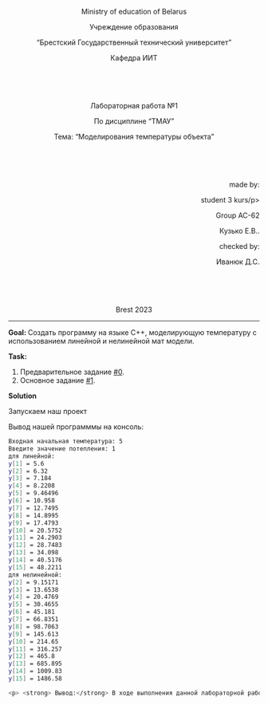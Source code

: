 ﻿<p align="center"> Ministry of education of Belarus</p>
<p align="center">Учреждение образования</p>
<p align="center">“Брестский Государственный технический университет”</p>
<p align="center">Кафедра ИИТ</p>
<br><br><br>
<p align="center">Лабораторная работа №1</p>
<p align="center">По дисциплине “ТМАУ”</p>
<p align="center">Тема: “Моделирования температуры объекта”</p>
<br><br><br>
<p align="right">made by:</p>
<p align="right">student 3 kurs/p>
<p align="right">Group АС-62</p>
<p align="right">Кузько Е.В..</p>
<p align="right">checked by:</p>
<p align="right">Иванюк Д.С.</p>
<br><br><br>
<p align="center">Brest 2023</p>

---
<p> <strong> Goal: </strong>Cоздать прoграмму на языке C++, моделирующую температуру  с использованием линейной и нелинейной мат модели.</p>
<p> <strong> Task: </strong> </p>



1. Предварительное задание [#0](../../../../tasks/task_00/readme.md).
2. Основное задание [#1](../../../../tasks/task_01/readme.md).

<p> <strong> Solution </strong> </p>

<p>Запускаем наш проект</p>

<p>Вывод нашей программмы на консоль:

``` bash
Входная начальная температура: 5
Введите значение потепления: 1
для линейной:
y[1] = 5.6
y[2] = 6.32
y[3] = 7.184
y[4] = 8.2208
y[5] = 9.46496
y[6] = 10.958
y[7] = 12.7495
y[8] = 14.8995
y[9] = 17.4793
y[10] = 20.5752
y[11] = 24.2903
y[12] = 28.7483
y[13] = 34.098
y[14] = 40.5176
y[15] = 48.2211
для нелинейной:
y[2] = 9.15171
y[3] = 13.6538
y[4] = 20.4769
y[5] = 30.4655
y[6] = 45.181
y[7] = 66.8351
y[8] = 98.7063
y[9] = 145.613
y[10] = 214.65
y[11] = 316.257
y[12] = 465.8
y[13] = 685.895
y[14] = 1009.83
y[15] = 1486.58

<p> <strong> Вывод:</strong> В ходе выполнения данной лабораторной работы были получены знания для работы с  <em>cMake</em>, а так же приобретены навыки работы с <em>git</em> и <em>github</em></p>
